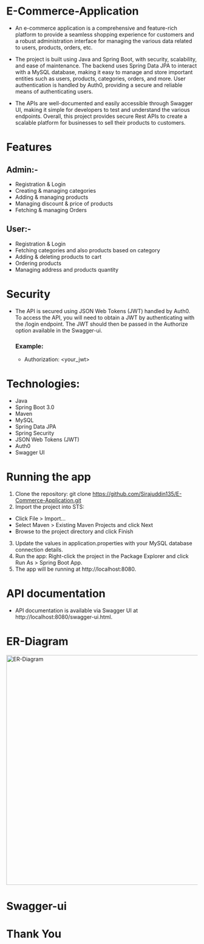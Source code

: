 # E-Commerce-Application
- An e-commerce application is a comprehensive and feature-rich platform to provide a seamless shopping experience for customers and a robust administration interface for managing the various data related to users, products, orders, etc.

- The project is built using Java and Spring Boot, with security, scalability, and ease of maintenance. The backend uses Spring Data JPA to interact with a MySQL database, making it easy to manage and store important entities such as users, products, categories, orders, and more. User authentication is handled by Auth0, providing a secure and reliable means of authenticating users.

- The APIs are well-documented and easily accessible through Swagger UI, making it simple for developers to test and understand the various endpoints. Overall, this project provides secure Rest APIs to create a scalable platform for businesses to sell their products to customers.

# Features
## Admin:-
- Registration & Login
- Creating & managing categories
- Adding & managing products
- Managing discount & price of products
- Fetching & managing Orders
## User:-
- Registration & Login
- Fetching categories and also products based on category
- Adding & deleting products to cart
- Ordering products
- Managing address and products quantity

# Security
- The API is secured using JSON Web Tokens (JWT) handled by Auth0. To access the API, you will need to obtain a JWT by authenticating with the /login endpoint. The JWT should then be passed in the Authorize option available in the Swagger-ui.

  ### Example:
  - Authorization: <your_jwt>

# Technologies:
- Java
- Spring Boot 3.0
- Maven
- MySQL
- Spring Data JPA
- Spring Security
- JSON Web Tokens (JWT)
- Auth0
- Swagger UI

# Running the app
1. Clone the repository: git clone https://github.com/Sirajuddin135/E-Commerce-Application.git
2. Import the project into STS:
  - Click File > Import...
  - Select Maven > Existing Maven Projects and click Next
  - Browse to the project directory and click Finish
3. Update the values in application.properties with your MySQL database connection details.
4. Run the app: Right-click the project in the Package Explorer and click Run As > Spring Boot App.
5. The app will be running at http://localhost:8080.

# API documentation
- API documentation is available via Swagger UI at http://localhost:8080/swagger-ui.html.

<!-- # E-Commerce Application Image
<img width="188" alt="Event-Scheduler-Image" src="https://user-images.githubusercontent.com/101395494/211131507-fb25a63c-c620-4d2f-8446-c97aa6316ce9.png"> -->

# ER-Diagram
<img width="605" alt="ER-Diagram" src="https://user-images.githubusercontent.com/101395494/216134703-e7cefef6-187f-44df-9fd4-52aedc66d24b.png">

# Swagger-ui
<!-- <img width="948" alt="Swagger-ui" src="https://user-images.githubusercontent.com/101395494/210170660-4f6bd3b0-ec1b-411f-82c1-c059ad14d567.png"> -->

<!-- # API Controllers
<img width="939" alt="Event App Controllers" src="https://user-images.githubusercontent.com/101395494/210179001-2b271f7a-6f13-4060-979b-e88e5a803a93.png"> -->

# Thank You
